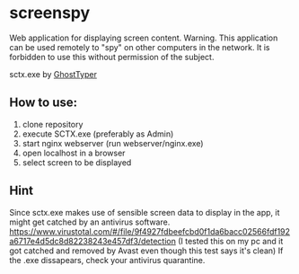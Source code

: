 # screenspy

Web application for displaying screen content. 
Warning. This application can be used remotely to "spy" on other computers in the network. It is forbidden to use this without permission of the subject.

sctx.exe by [GhostTyper](https://github.com/GhostTyper) 

## How to use:

1. clone repository
2. execute SCTX.exe (preferably as Admin)
3. start nginx webserver (run webserver/nginx.exe)
4. open localhost in a browser
5. select screen to be displayed

## Hint

Since sctx.exe makes use of sensible screen data to display in the app, it might get catched by an antivirus software.
https://www.virustotal.com/#/file/9f4927fdbeefcbd0f1da6bacc02566fdf192a6717e4d5dc8d82238243e457df3/detection
(I tested this on my pc and it got catched and removed by Avast even though this test says it's clean)
If the .exe dissapears, check your antivirus quarantine.
